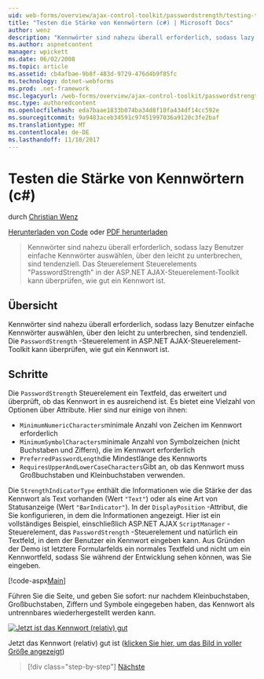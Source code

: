 ```yaml
---
uid: web-forms/overview/ajax-control-toolkit/passwordstrength/testing-the-strength-of-a-password-cs
title: "Testen die Stärke von Kennwörtern (c#) | Microsoft Docs"
author: wenz
description: "Kennwörter sind nahezu überall erforderlich, sodass lazy Benutzer einfache Kennwörter auswählen, über den leicht zu unterbrechen, sind tendenziell. In der ASP-Steuerelements \"PasswordStrength\"-Steuerelement. N..."
ms.author: aspnetcontent
manager: wpickett
ms.date: 06/02/2008
ms.topic: article
ms.assetid: cb4afbae-9b8f-483d-9729-476d4b9f85fc
ms.technology: dotnet-webforms
ms.prod: .net-framework
msc.legacyurl: /web-forms/overview/ajax-control-toolkit/passwordstrength/testing-the-strength-of-a-password-cs
msc.type: authoredcontent
ms.openlocfilehash: eda7baae1833b074ba34d8f10fa434df14cc592e
ms.sourcegitcommit: 9a9483aceb34591c97451997036a9120c3fe2baf
ms.translationtype: MT
ms.contentlocale: de-DE
ms.lasthandoff: 11/10/2017
---
```

<a name="testing-the-strength-of-a-password-c"></a>Testen die Stärke von Kennwörtern (c#)
====================
durch [Christian Wenz](https://github.com/wenz)

[Herunterladen von Code](http://download.microsoft.com/download/9/3/f/93f8daea-bebd-4821-833b-95205389c7d0/PasswordStrength0.cs.zip) oder [PDF herunterladen](http://download.microsoft.com/download/2/d/c/2dc10e34-6983-41d4-9c08-f78f5387d32b/passwordstrength0CS.pdf)

> Kennwörter sind nahezu überall erforderlich, sodass lazy Benutzer einfache Kennwörter auswählen, über den leicht zu unterbrechen, sind tendenziell. Das Steuerelement Steuerelements "PasswordStrength" in der ASP.NET AJAX-Steuerelement-Toolkit kann überprüfen, wie gut ein Kennwort ist.


## <a name="overview"></a>Übersicht

Kennwörter sind nahezu überall erforderlich, sodass lazy Benutzer einfache Kennwörter auswählen, über den leicht zu unterbrechen, sind tendenziell. Die `PasswordStrength` -Steuerelement in ASP.NET AJAX-Steuerelement-Toolkit kann überprüfen, wie gut ein Kennwort ist.

## <a name="steps"></a>Schritte

Die `PasswordStrength` Steuerelement ein Textfeld, das erweitert und überprüft, ob das Kennwort in es ausreichend ist. Es bietet eine Vielzahl von Optionen über Attribute. Hier sind nur einige von ihnen:

- `MinimumNumericCharacters`minimale Anzahl von Zeichen im Kennwort erforderlich
- `MinimumSymbolCharacters`minimale Anzahl von Symbolzeichen (nicht Buchstaben und Ziffern), die im Kennwort erforderlich
- `PreferredPasswordLength`die Mindestlänge des Kennworts
- `RequiresUpperAndLowerCaseCharacters`Gibt an, ob das Kennwort muss Großbuchstaben und Kleinbuchstaben verwenden.

Die `StrengthIndicatorType` enthält die Informationen wie die Stärke der das Kennwort als Text vorhanden (Wert `"Text"`) oder als eine Art von Statusanzeige (Wert `"BarIndicator"`). In der `DisplayPosition` -Attribut, die Sie konfigurieren, in dem die Informationen angezeigt. Hier ist ein vollständiges Beispiel, einschließlich ASP.NET AJAX `ScriptManager` -Steuerelement, das `PasswordStrength` -Steuerelement und natürlich ein Textfeld, in dem der Benutzer ein Kennwort eingeben kann. Aus Gründen der Demo ist letztere Formularfelds ein normales Textfeld und nicht um ein Kennwortfeld, sodass Sie während der Entwicklung sehen können, was Sie eingeben.

[!code-aspx[Main](testing-the-strength-of-a-password-cs/samples/sample1.aspx)]

Führen Sie die Seite, und geben Sie sofort: nur nachdem Kleinbuchstaben, Großbuchstaben, Ziffern und Symbole eingegeben haben, das Kennwort als untrennbares wiederhergestellt werden kann.


[![Jetzt ist das Kennwort (relativ) gut](testing-the-strength-of-a-password-cs/_static/image2.png)](testing-the-strength-of-a-password-cs/_static/image1.png)

Jetzt das Kennwort (relativ) gut ist ([klicken Sie hier, um das Bild in voller Größe angezeigt](testing-the-strength-of-a-password-cs/_static/image3.png))

>[!div class="step-by-step"]
[Nächste](testing-the-strength-of-a-password-vb.md)
